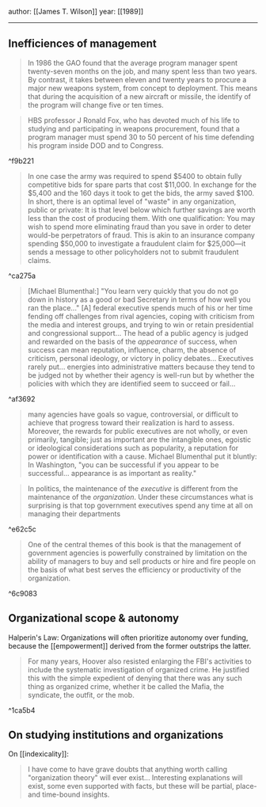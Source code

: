 author: [[James T. Wilson]]
year: [[1989]]

---

## Inefficiences of management
> In 1986 the GAO found that the average program manager spent twenty-seven months on the job, and many spent less than two years. By contrast, it takes between eleven and twenty years to procure a major new weapons system, from concept to deployment. This means that during the acquisition of a new aircraft or missile, the identify of the program will change five or ten times.
    
> HBS professor J Ronald Fox, who has devoted much of his life to studying and participating in weapons procurement, found that a program manager must spend 30 to 50 percent of his time defending his program inside DOD and to Congress.

^f9b221
> In one case the army was required to spend $5400 to obtain fully competitive bids for spare parts that cost $11,000. In exchange for the $5,400 and the 160 days it took to get the bids, the army saved $100. In short, there is an optimal level of "waste" in any organization, public or private: It is that level below which further savings are worth less than the cost of producing them. With one qualification: You may wish to spend more eliminating fraud than you save in order to deter would-be perpetrators of fraud. This is akin to an insurance company spending $50,000 to investigate a fraudulent claim for $25,000—it sends a message to other policyholders not to submit fraudulent claims.

^ca275a
> [Michael Blumenthal:] "You learn very quickly that you do not go down in history as a good or bad Secretary in terms of how well you ran the place..." [A] federal executive spends much of his or her time fending off challenges from rival agencies, coping with criticism from the media and interest groups, and trying to win or retain presidential and congressional support... The head of a public agency is judged and rewarded on the basis of the _appearance_ of success, when success can mean reputation, influence, charm, the absence of criticism, personal ideology, or victory in policy debates... Executives rarely put... energies into administrative matters because they tend to be judged not by whether their agency is well-run but by whether the policies with which they are identified seem to succeed or fail... 

^af3692
> many agencies have goals so vague, controversial, or difficult to achieve that progress toward their realization is hard to assess. Moreover, the rewards for public executives are not wholly, or even primarily, tangible; just as important are the intangible ones, egoistic or ideological considerations such as popularity, a reputation for power or identification with a cause. Michael Blumenthal put it bluntly: In Washington, "you can be successful if you appear to be successful... appearance is as important as reality."

> In politics, the maintenance of the _executive_ is different from the maintenance of the _organization_. Under these circumstances what is surprising is that top government executives spend any time at all on managing their departments

^e62c5c
> One of the central themes of this book is that the management of government agencies is powerfully constrained by limitation on the ability of managers to buy and sell products or hire and fire people on the basis of what best serves the efficiency or productivity of the organization.

^6c9083

## Organizational scope & autonomy

Halperin's Law: Organizations will often prioritize autonomy over funding, because the [[empowerment]] derived from the former outstrips the latter.

> For many years, Hoover also resisted enlarging the FBI's activities to include the systematic investigation of organized crime. He justified this with the simple expedient of denying that there was any such thing as organized crime, whether it be called the Mafia, the syndicate, the outfit, or the mob.

^1ca5b4

## On studying institutions and organizations

On [[indexicality]]:
> I have come to have grave doubts that anything worth calling "organization theory" will ever exist... Interesting explanations will exist, some even supported with facts, but these will be partial, place- and time-bound insights.